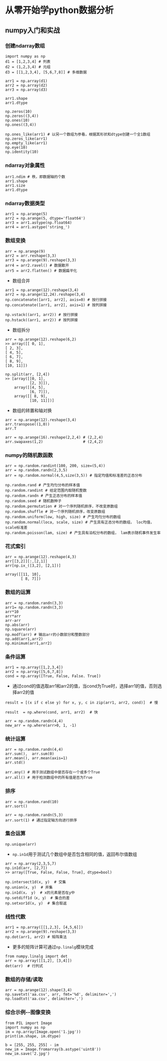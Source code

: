 # 从零开始学python数据分析

## numpy入门和实战

### 创建ndarray数组

```
import numpy as np
d1 = [1,2,3,4] # 列表
d2 = (1,2,3,4) # 元组
d3 = [[1,2,3,4], [5,6,7,8]] # 多维数据

arr1 = np.array(d1)
arr2 = np.array(d2)
arr3 = np.array(d3)

arr1.shape
arr1.dtype
```

```
np.zeros(10) 
np.zeros((3,4))
np.ones(10)
np.ones((3,4))

np.ones_like(arr1) # 以另一个数组为参看，根据其形状和dtype创建一个全1数组
np.zeros_like(arr1)
np.empty_like(arr1)
np.eye(10)
np.identity(10)
```

### ndarray对象属性
```
arr1.ndim # 秩，即数据轴的个数
arr1.shape
arr1.size
arr1.dtype
```

### ndarray数据类型
```
arr1 = np.arange(5)
arr2 = np.arange(5, dtype='float64')
arr3 = arr1.astype(np.float64)
arr4 = arr1.astype('string_')
```

### 数组变换
```
arr = np.arange(9)
arr2 = arr.reshape(3,3)
arr3 = np.arange(9).reshape(3,3)
arr4 = arr2.ravel() # 数据散开
arr5 = arr2.flatten() # 数据扁平化
```

- 数组合并
```
arr1 = np.arange(12).reshape(3,4)
arr2 = np.arange(12,24).reshape(3,4)
np.concatenate([arr1, arr2], axis=0) # 按行拼接
np.concatenate([arr1, arr2], axis=1) # 按列拼接
```

```
np.vstack((arr1, arr2)) # 按行拼接
np.hstack((arr1, arr2)) # 按列拼接
```
- 数组拆分
```
arr = np.arange(12).reshape(6,2)
>> array([[ 0, 1],
[ 2, 3],
[ 4, 5],
[ 6, 7],
[ 8, 9],
[10, 11]])

np.split(arr, [2,4])
>> [array([[0, 1],
           [2, 3]]), 
    array([[4, 5],
           [6, 7]]), 
    array([[ 8, 9],
           [10, 11]])]
```
- 数组的转置和轴对换
```
arr = np.arange(12).reshape(3,4)
arr.transpose((1,0))
arr.T
```

```
arr = np.arange(16).reshape(2,2,4) # (2,2,4)
arr.swapaxes(1,2)                  # (2,4,2)
```

### numpy的随机数函数
```
arr = np.random.randint(100, 200, size=(5,4))
arr = np.random.randn(2,3,5)
arr = np.random.normal(4,5,size(3,5)) # 指定均值和标准差的正态分布
```

```
np.random.rand # 产生均匀分布的样本值
np.random.randint # 给定范围内取随机整数
np.random.randn # 产生正态分布的样本值
np.random.seed # 随机数种子
np.random.permutation # 对一个序列随机排序，不改变原数组
np.random.shuffle # 对一个序列随机排序，改变原数组
np.random.uniform(low, high, size) # 产生均匀分布的数组
np.random.normal(loca, scale, size) # 产生具有正态分布的数组， loc均值，scale标准差
np.random.poisson(lam, size) # 产生具有泊松分布的数组， lam表示随机事件发生率
```

### 花式索引
```
arr = np.arange(12).reshape(4,3)
arr[[3,2]][:,[2,1]]
arr[np.ix_([3,2], [2,1])]

array([[11, 10],
       [ 8, 7]])
```

### 数组的运算
```
arr = np.random.randn(3,3)
arr1= np.random.randn(3,3)
arr*10
arr*arr
arr-arr
np.abs(arr)
np.square(arr)
np.modf(arr) # 输出arr的小数部分和整数部分
np.add(arr1,arr2)
np.minimum(arr1,arr2)
```

### 条件运算
```
arr1 = np.array([1,2,3,4])
arr2 = np.array([5,6,7,8])
cond = np.array([True, False, False. True])
```
- 通过cond的值选取arr1和arr2的值，当cond为True时，选择arr1的值，否则选择arr2的值
```
result = [(x if c else y) for x, y, c in zip(arr1, arr2, cond)]  # 慢

result  = np.where(cond, arr1, arr2)  # 快
```

```
arr = np.random.randn(4,4)
new_arr = np.where(arr>0, 1, -1)
```

### 统计运算
```
arr = np.random.randn(4,4)
arr.sum(),  arr.sum(0)
arr.mean(), arr.mean(axis=1)
arr.std()
```
```
arr.any() # 用于测试数组中是否存在一个或多个True
arr.all() # 用于检测数组中的所有值是否为True
```

### 排序
```
arr = np.random.rand(10)
arr.sort()
```
```
arr = np.random.randn(5,3)
arr.sort(1) # 通过指定轴方向进行排序
```

### 集合运算
```
np.unique(arr)
```

- `np.in1d`用于测试几个数组中是否包含相同的值，返回布尔值数组
```
arr = np.array(2,3,5,7)
np.in1d(arr, [2,7])
>> array([True, False, False, True], dtype=bool)
```
```
np.intersect1d(x, y)  # 交集
np.union(x, y)  # 并集
np.in1d(x， y)  # x的元素是否在y中
np.setdiff1d（x, y） # 集合的差
np.setxor1d(x, y)  # 集合取返
```

### 线性代数
```
arr1 = np.array([[1,2,3], [4,5,6]])
arr2 = np.arange(9).reshape(3,3)
np.dot(arr1, arr2) # 矩阵乘法
```
- 更多的矩阵计算可通过`np.linalg`模块完成
```
from numpy.linalg import det
arr = np.array([[1,2], [3,4]])
det(arr)  # 行列式
```

### 数组的存储/读取
```
arr = np.arange(12).shape(3,4)
np.savetxt('aa.csv', arr, fmt='%d', delimiter=',')
np.loadtxt('aa.csv', delimiter=',')
```

### 综合示例--图像变换
```
from PIL import Image
import numpy as np
im = np.array(Image.open('1.jpg'))
print(im.shape, im.dtype)

b = [255, 255, 255] - im 
new_im = Image.fromarray(b.astype('uint8'))
new_im.save('2.jpg')
```


